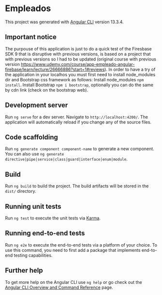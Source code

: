 # Empleados

This project was generated with [Angular CLI](https://github.com/angular/angular-cli) version 13.3.4.

## Important notice
The purpouse of this application is just to do a quick test of the Firesbase SDK 9 that is disruptive with previous versions, is based on a project that with previous versions so I had to be updated (original course with previous version https://www.udemy.com/course/app-empleado-angular-firebase/learn/lecture/26666886?start=1#reviews). 
In order to have a try of the application in your localhos you must first need to install node_modules dir and Bootstrap css framework as follows:
Install node_modules `npm install`.
Install Bootstrap `npm i bootstrap`, optionally you can do the same by cdn link (check on the bootstrap web).

## Development server

Run `ng serve` for a dev server. Navigate to `http://localhost:4200/`. The application will automatically reload if you change any of the source files.

## Code scaffolding

Run `ng generate component component-name` to generate a new component. You can also use `ng generate directive|pipe|service|class|guard|interface|enum|module`.

## Build

Run `ng build` to build the project. The build artifacts will be stored in the `dist/` directory.

## Running unit tests

Run `ng test` to execute the unit tests via [Karma](https://karma-runner.github.io).

## Running end-to-end tests

Run `ng e2e` to execute the end-to-end tests via a platform of your choice. To use this command, you need to first add a package that implements end-to-end testing capabilities.

## Further help

To get more help on the Angular CLI use `ng help` or go check out the [Angular CLI Overview and Command Reference](https://angular.io/cli) page.
